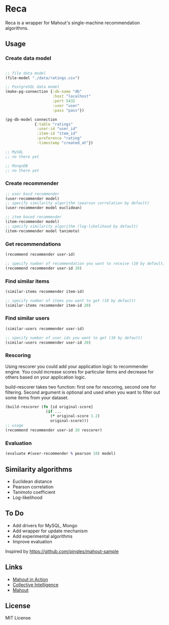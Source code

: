 # Reca

Reca is a wrapper for Mahout's single-machine recommendation algorithms.

## Usage

### Create data model

``` clj

;; file data model
(file-model "./data/ratings.csv")

;; PostgreSQL data model
(make-pg-connection {:db-name "db"
                     :host "localhost"
                     :port 5432
                     :user "user"
                     :pass "pass"})

(pg-db-model connection
             {:table "ratings"
              :user-id "user_id"
              :item-id "item_id"
              :preference "rating"
              :timestamp "created_at"})

;; MySQL
;; no there yet

;; MongoDB
;; no there yet
```

### Create recommender

``` clj
;; user basd recommender
(user-recommender model)
;; specify similarity algorithm (pearson correlation by default)
(user-recommender model euclidean)

;; item based recommender
(item-recommender model)
;; specify similarity algorithm (log-likelihood by default)
(item-recommender model tanimoto)
```

### Get recommendations

``` clj
(recommend recommender user-id)

;; specify number of recommendation you want to receive (10 by default)
(recommend recommender user-id 20)
```

### Find similar items

``` clj
(similar-items recommender item-id)

;; specify number of items you want to get (10 by default)
(similar-items recommender item-id 20)
```

### Find similar users

``` clj
(similar-users recommender user-id)

;; specify number of user ids you want to get (10 by default)
(similar-users recommender user-id 20)
```

### Rescoring

Using rescorer you could add your application logic to recommender engine.
You could increase scores for particular items and decrease for others based on your application logic.

build-rescorer takes two function: first one for rescoring, second one for filtering.
Second argument is optional and used when you want to filter out some items from your dataset.

``` clj
(build-rescorer (fn [id original-score]
                  (if ...
                    (* original-score 1.2)
                    original-score)))
;; usage
(recommend recommender user-id 20 rescorer)
```

### Evaluation

``` clj
(evaluate #(user-recommender % pearson 10) model)
```

## Similarity algorithms

* Euclidean distance
* Pearson correlation
* Tanimoto coefficient
* Log-likelihood


## To Do

* Add drivers for MySQL, Mongo
* Add wrapper for update mechanism
* Add experimental algorithms
* Improve evaluation

Inspired by https://github.com/pingles/mahout-sample

## Links

* [Mahout in Action](http://www.manning.com/owen/)
* [Collective Intelligence](http://shop.oreilly.com/product/9780596529321.do)
* [Mahout](https://mahout.apache.org/)

## License

MIT License
